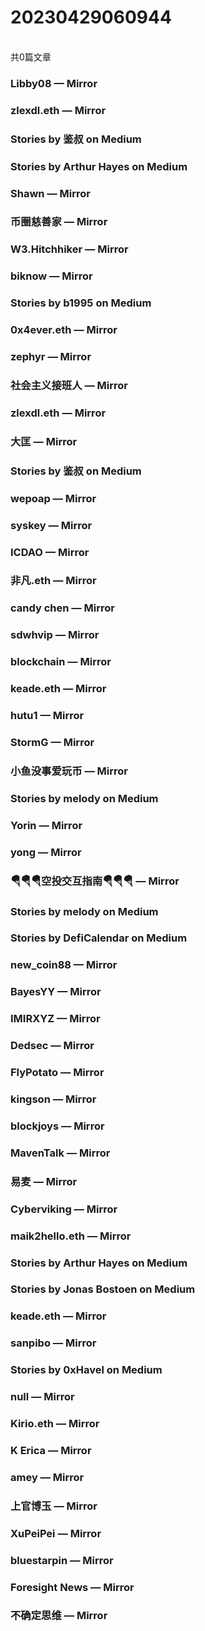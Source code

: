 <h1>20230429060944</h1><br/>共0篇文章




###  Libby08 — Mirror







###  zlexdl.eth — Mirror







###  Stories by 鉴叔 on Medium









###  Stories by Arthur Hayes on Medium







###  Shawn — Mirror











###  币圈慈善家 — Mirror













###  W3.Hitchhiker — Mirror









###  biknow — Mirror







###  Stories by b1995 on Medium











###  0x4ever.eth — Mirror











###  zephyr — Mirror













###  社会主义接班人 — Mirror







###  zlexdl.eth — Mirror









###  大匡 — Mirror







###  Stories by 鉴叔 on Medium













###  wepoap — Mirror







###  syskey — Mirror













###  ICDAO — Mirror















###  非凡.eth — Mirror









###  candy chen — Mirror











###  sdwhvip — Mirror















###  blockchain — Mirror











###  keade.eth — Mirror















###  hutu1 — Mirror











###  StormG — Mirror













###  小鱼没事爱玩币 — Mirror







###  Stories by melody on Medium







###  Yorin — Mirror













###  yong — Mirror











###  🪂🪂🪂空投交互指南🪂🪂🪂 — Mirror







###  Stories by melody on Medium







###  Stories by DefiCalendar on Medium











###  new_coin88 — Mirror













###  BayesYY — Mirror













###  IMIRXYZ — Mirror











###  Dedsec — Mirror







###  FlyPotato — Mirror

















###  kingson — Mirror











###  blockjoys — Mirror













###  MavenTalk — Mirror















###  易麦 — Mirror















###  Cyberviking — Mirror







###  maik2hello.eth — Mirror













###  Stories by Arthur Hayes on Medium









###  Stories by Jonas Bostoen on Medium







###  keade.eth — Mirror







###  sanpibo — Mirror







###  Stories by 0xHavel on Medium













###  null — Mirror











###  Kirio.eth — Mirror







###  K Erica — Mirror



















###  amey — Mirror









###  上官博玉 — Mirror









###  XuPeiPei — Mirror











###  bluestarpin — Mirror















###  Foresight News — Mirror









###  不确定思维 — Mirror











